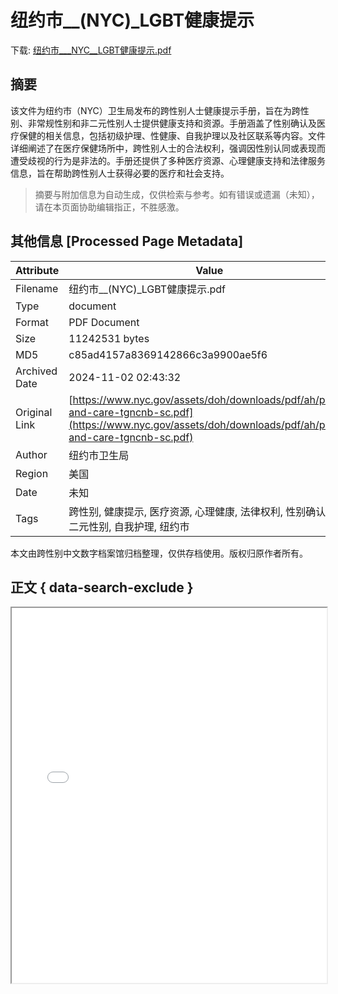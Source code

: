 # 纽约市__(NYC)_LGBT健康提示

<!-- tcd_download_link -->
下载: <a href="../纽约市___NYC__LGBT健康提示.pdf" download>纽约市___NYC__LGBT健康提示.pdf</a>
<!-- tcd_download_link_end -->

## 摘要

<!-- tcd_abstract -->
该文件为纽约市（NYC）卫生局发布的跨性别人士健康提示手册，旨在为跨性别、非常规性别和非二元性别人士提供健康支持和资源。手册涵盖了性别确认及医疗保健的相关信息，包括初级护理、性健康、自我护理以及社区联系等内容。文件详细阐述了在医疗保健场所中，跨性别人士的合法权利，强调因性别认同或表现而遭受歧视的行为是非法的。手册还提供了多种医疗资源、心理健康支持和法律服务信息，旨在帮助跨性别人士获得必要的医疗和社会支持。

<!-- tcd_abstract_end -->

> 摘要与附加信息为自动生成，仅供检索与参考。如有错误或遗漏（未知），请在本页面协助编辑指正，不胜感激。

## 其他信息 [Processed Page Metadata]

| Attribute       | Value                                  |
|-----------------|----------------------------------------|
| Filename        | 纽约市__(NYC)_LGBT健康提示.pdf                             |
| Type            | document                                 |
| Format          | PDF Document                               |
| Size            | 11242531 bytes                           |
| MD5             | c85ad4157a8369142866c3a9900ae5f6                                  |
| Archived Date   | 2024-11-02 02:43:32                             |
| Original Link   | [https://www.nyc.gov/assets/doh/downloads/pdf/ah/pride-and-care-tgncnb-sc.pdf](https://www.nyc.gov/assets/doh/downloads/pdf/ah/pride-and-care-tgncnb-sc.pdf)                         |
| Author          | 纽约市卫生局                               |
| Region          | 美国                               |
| Date            | 未知                                 |
| Tags            | 跨性别, 健康提示, 医疗资源, 心理健康, 法律权利, 性别确认, 非二元性别, 自我护理, 纽约市                                 |

本文由跨性别中文数字档案馆归档整理，仅供存档使用。版权归原作者所有。


## 正文 { data-search-exclude }

<!-- tcd_main_text -->
<iframe src="../纽约市___NYC__LGBT健康提示.pdf" width="100%" height="600px">
    <p>无法显示PDF，请下载查看。</p>
</iframe>
<!-- tcd_main_text_end -->

